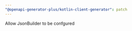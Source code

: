 ```yaml
---
"@openapi-generator-plus/kotlin-client-generator": patch
---
```


Allow JsonBuilder to be confgured
